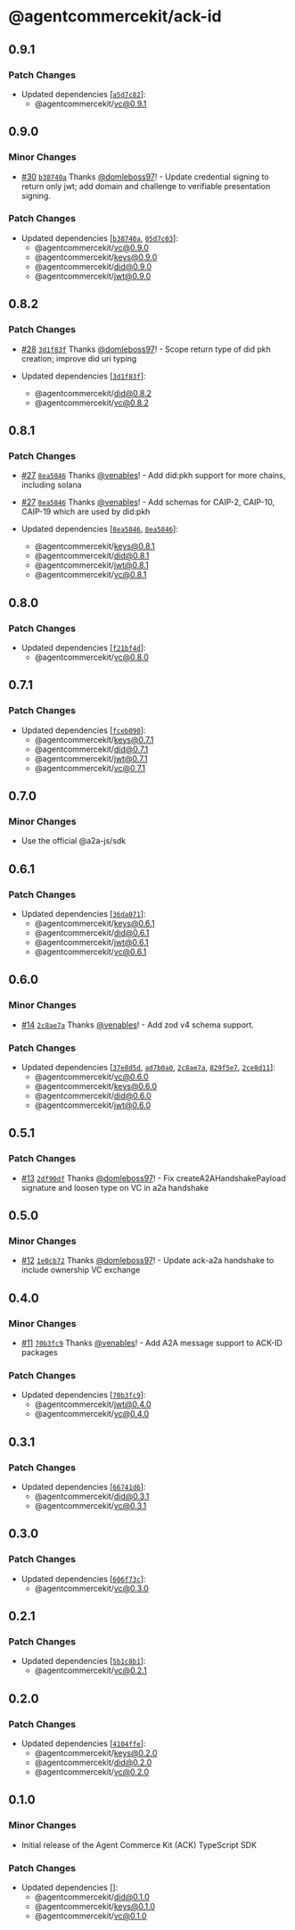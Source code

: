 # @agentcommercekit/ack-id

## 0.9.1

### Patch Changes

- Updated dependencies [[`a5d7c82`](https://github.com/agentcommercekit/ack/commit/a5d7c822397eb1ab71c1cad0c770457ec62810bb)]:
  - @agentcommercekit/vc@0.9.1

## 0.9.0

### Minor Changes

- [#30](https://github.com/agentcommercekit/ack/pull/30) [`b38740a`](https://github.com/agentcommercekit/ack/commit/b38740a0b9faad5b7a8405a7a4b5dfbde40c3818) Thanks [@domleboss97](https://github.com/domleboss97)! - Update credential signing to return only jwt; add domain and challenge to verifiable presentation signing.

### Patch Changes

- Updated dependencies [[`b38740a`](https://github.com/agentcommercekit/ack/commit/b38740a0b9faad5b7a8405a7a4b5dfbde40c3818), [`05d7c03`](https://github.com/agentcommercekit/ack/commit/05d7c033ea150b840429c112f9c41e2c0c89ac78)]:
  - @agentcommercekit/vc@0.9.0
  - @agentcommercekit/keys@0.9.0
  - @agentcommercekit/did@0.9.0
  - @agentcommercekit/jwt@0.9.0

## 0.8.2

### Patch Changes

- [#28](https://github.com/agentcommercekit/ack/pull/28) [`3d1f83f`](https://github.com/agentcommercekit/ack/commit/3d1f83faafaac388d6b977a1929180d8d20fa751) Thanks [@domleboss97](https://github.com/domleboss97)! - Scope return type of did pkh creation; improve did uri typing

- Updated dependencies [[`3d1f83f`](https://github.com/agentcommercekit/ack/commit/3d1f83faafaac388d6b977a1929180d8d20fa751)]:
  - @agentcommercekit/did@0.8.2
  - @agentcommercekit/vc@0.8.2

## 0.8.1

### Patch Changes

- [#27](https://github.com/agentcommercekit/ack/pull/27) [`8ea5846`](https://github.com/agentcommercekit/ack/commit/8ea5846b931bad5cd94ad1302ddf00ed51c285c9) Thanks [@venables](https://github.com/venables)! - Add did:pkh support for more chains, including solana

- [#27](https://github.com/agentcommercekit/ack/pull/27) [`8ea5846`](https://github.com/agentcommercekit/ack/commit/8ea5846b931bad5cd94ad1302ddf00ed51c285c9) Thanks [@venables](https://github.com/venables)! - Add schemas for CAIP-2, CAIP-10, CAIP-19 which are used by did:pkh

- Updated dependencies [[`8ea5846`](https://github.com/agentcommercekit/ack/commit/8ea5846b931bad5cd94ad1302ddf00ed51c285c9), [`8ea5846`](https://github.com/agentcommercekit/ack/commit/8ea5846b931bad5cd94ad1302ddf00ed51c285c9)]:
  - @agentcommercekit/keys@0.8.1
  - @agentcommercekit/did@0.8.1
  - @agentcommercekit/jwt@0.8.1
  - @agentcommercekit/vc@0.8.1

## 0.8.0

### Patch Changes

- Updated dependencies [[`f21bf4d`](https://github.com/agentcommercekit/ack/commit/f21bf4d399f673559a342c4b0bf9a6e088154408)]:
  - @agentcommercekit/vc@0.8.0

## 0.7.1

### Patch Changes

- Updated dependencies [[`fceb090`](https://github.com/agentcommercekit/ack/commit/fceb09050306374157b739f50f098a07b4cefaad)]:
  - @agentcommercekit/keys@0.7.1
  - @agentcommercekit/did@0.7.1
  - @agentcommercekit/jwt@0.7.1
  - @agentcommercekit/vc@0.7.1

## 0.7.0

### Minor Changes

- Use the official @a2a-js/sdk

## 0.6.1

### Patch Changes

- Updated dependencies [[`36da071`](https://github.com/agentcommercekit/ack/commit/36da0717b65d7f882c7a16cd4e6a1667d8dfccb6)]:
  - @agentcommercekit/keys@0.6.1
  - @agentcommercekit/did@0.6.1
  - @agentcommercekit/jwt@0.6.1
  - @agentcommercekit/vc@0.6.1

## 0.6.0

### Minor Changes

- [#14](https://github.com/agentcommercekit/ack/pull/14) [`2c8ae7a`](https://github.com/agentcommercekit/ack/commit/2c8ae7ab1b6a2bcc6ae51414e673d168a0f484b6) Thanks [@venables](https://github.com/venables)! - Add zod v4 schema support.

### Patch Changes

- Updated dependencies [[`37e8d5d`](https://github.com/agentcommercekit/ack/commit/37e8d5dd76f7e97d077516c824bb5915fbd02889), [`ad7b0a0`](https://github.com/agentcommercekit/ack/commit/ad7b0a0327c2cd0366a37f7ab96a53a456934fc3), [`2c8ae7a`](https://github.com/agentcommercekit/ack/commit/2c8ae7ab1b6a2bcc6ae51414e673d168a0f484b6), [`829f5e7`](https://github.com/agentcommercekit/ack/commit/829f5e7c4a546f9ec0cf61d0cd19c99d62fd4eb9), [`2ce8d11`](https://github.com/agentcommercekit/ack/commit/2ce8d11998251a7c274239e3dfa85d2afc99576f)]:
  - @agentcommercekit/vc@0.6.0
  - @agentcommercekit/keys@0.6.0
  - @agentcommercekit/did@0.6.0
  - @agentcommercekit/jwt@0.6.0

## 0.5.1

### Patch Changes

- [#13](https://github.com/agentcommercekit/ack/pull/13) [`2df90df`](https://github.com/agentcommercekit/ack/commit/2df90df181cde4921342e02dedaf81127a10c739) Thanks [@domleboss97](https://github.com/domleboss97)! - Fix createA2AHandshakePayload signature and loosen type on VC in a2a handshake

## 0.5.0

### Minor Changes

- [#12](https://github.com/agentcommercekit/ack/pull/12) [`1e0cb72`](https://github.com/agentcommercekit/ack/commit/1e0cb7292dbde63ea3bb5be55161ddfe4db23874) Thanks [@domleboss97](https://github.com/domleboss97)! - Update ack-a2a handshake to include ownership VC exchange

## 0.4.0

### Minor Changes

- [#11](https://github.com/agentcommercekit/ack/pull/11) [`70b3fc9`](https://github.com/agentcommercekit/ack/commit/70b3fc913b72a3d1322e88db675845409217039b) Thanks [@venables](https://github.com/venables)! - Add A2A message support to ACK-ID packages

### Patch Changes

- Updated dependencies [[`70b3fc9`](https://github.com/agentcommercekit/ack/commit/70b3fc913b72a3d1322e88db675845409217039b)]:
  - @agentcommercekit/jwt@0.4.0
  - @agentcommercekit/vc@0.4.0

## 0.3.1

### Patch Changes

- Updated dependencies [[`66741d6`](https://github.com/agentcommercekit/ack/commit/66741d64221a0ca382f9279fbe1babf4a92b52d4)]:
  - @agentcommercekit/did@0.3.1
  - @agentcommercekit/vc@0.3.1

## 0.3.0

### Patch Changes

- Updated dependencies [[`606f73c`](https://github.com/agentcommercekit/ack/commit/606f73cf3d3271559aed8d21a2a1c228789a1a9f)]:
  - @agentcommercekit/vc@0.3.0

## 0.2.1

### Patch Changes

- Updated dependencies [[`5b1c8b1`](https://github.com/agentcommercekit/ack/commit/5b1c8b1b8105e781f977379f019f96efbcab3e27)]:
  - @agentcommercekit/vc@0.2.1

## 0.2.0

### Patch Changes

- Updated dependencies [[`4104ffe`](https://github.com/agentcommercekit/ack/commit/4104ffeae34c7ae972b375871feb09bbe5d27b73)]:
  - @agentcommercekit/keys@0.2.0
  - @agentcommercekit/did@0.2.0
  - @agentcommercekit/vc@0.2.0

## 0.1.0

### Minor Changes

- Initial release of the Agent Commerce Kit (ACK) TypeScript SDK

### Patch Changes

- Updated dependencies []:
  - @agentcommercekit/did@0.1.0
  - @agentcommercekit/keys@0.1.0
  - @agentcommercekit/vc@0.1.0
